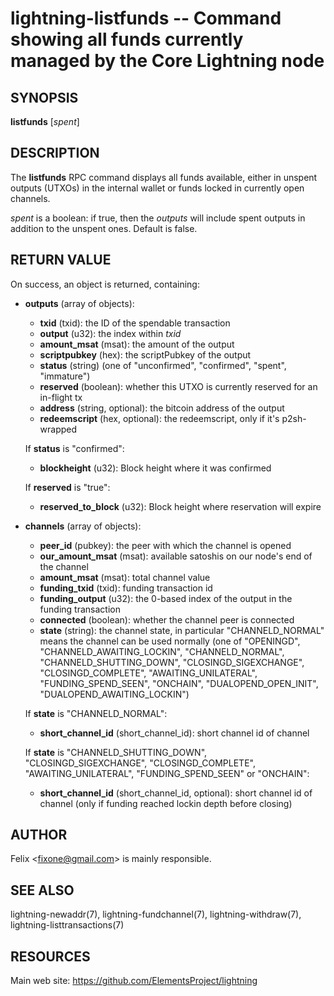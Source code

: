 lightning-listfunds -- Command showing all funds currently managed by the Core Lightning node
==========================================================================================

SYNOPSIS
--------

**listfunds** [*spent*]

DESCRIPTION
-----------

The **listfunds** RPC command displays all funds available, either in
unspent outputs (UTXOs) in the internal wallet or funds locked in
currently open channels.

*spent* is a boolean: if true, then the *outputs* will include spent outputs
in addition to the unspent ones. Default is false.

RETURN VALUE
------------

[comment]: # (GENERATE-FROM-SCHEMA-START)
On success, an object is returned, containing:

- **outputs** (array of objects):
  - **txid** (txid): the ID of the spendable transaction
  - **output** (u32): the index within *txid*
  - **amount\_msat** (msat): the amount of the output
  - **scriptpubkey** (hex): the scriptPubkey of the output
  - **status** (string) (one of "unconfirmed", "confirmed", "spent", "immature")
  - **reserved** (boolean): whether this UTXO is currently reserved for an in-flight tx
  - **address** (string, optional): the bitcoin address of the output
  - **redeemscript** (hex, optional): the redeemscript, only if it's p2sh-wrapped

  If **status** is "confirmed":

    - **blockheight** (u32): Block height where it was confirmed

  If **reserved** is "true":

    - **reserved\_to\_block** (u32): Block height where reservation will expire
- **channels** (array of objects):
  - **peer\_id** (pubkey): the peer with which the channel is opened
  - **our\_amount\_msat** (msat): available satoshis on our node's end of the channel
  - **amount\_msat** (msat): total channel value
  - **funding\_txid** (txid): funding transaction id
  - **funding\_output** (u32): the 0-based index of the output in the funding transaction
  - **connected** (boolean): whether the channel peer is connected
  - **state** (string): the channel state, in particular "CHANNELD\_NORMAL" means the channel can be used normally (one of "OPENINGD", "CHANNELD\_AWAITING\_LOCKIN", "CHANNELD\_NORMAL", "CHANNELD\_SHUTTING\_DOWN", "CLOSINGD\_SIGEXCHANGE", "CLOSINGD\_COMPLETE", "AWAITING\_UNILATERAL", "FUNDING\_SPEND\_SEEN", "ONCHAIN", "DUALOPEND\_OPEN\_INIT", "DUALOPEND\_AWAITING\_LOCKIN")

  If **state** is "CHANNELD\_NORMAL":

    - **short\_channel\_id** (short\_channel\_id): short channel id of channel

  If **state** is "CHANNELD\_SHUTTING\_DOWN", "CLOSINGD\_SIGEXCHANGE", "CLOSINGD\_COMPLETE", "AWAITING\_UNILATERAL", "FUNDING\_SPEND\_SEEN" or "ONCHAIN":

    - **short\_channel\_id** (short\_channel\_id, optional): short channel id of channel (only if funding reached lockin depth before closing)

[comment]: # (GENERATE-FROM-SCHEMA-END)

AUTHOR
------

Felix <<fixone@gmail.com>> is mainly responsible.

SEE ALSO
--------

lightning-newaddr(7), lightning-fundchannel(7), lightning-withdraw(7), lightning-listtransactions(7)

RESOURCES
---------

Main web site: <https://github.com/ElementsProject/lightning>

[comment]: # ( SHA256STAMP:5c118dc7780049bcd320aa16d301bf778552fe6ae42c9d598a3926ab0c14694d)
